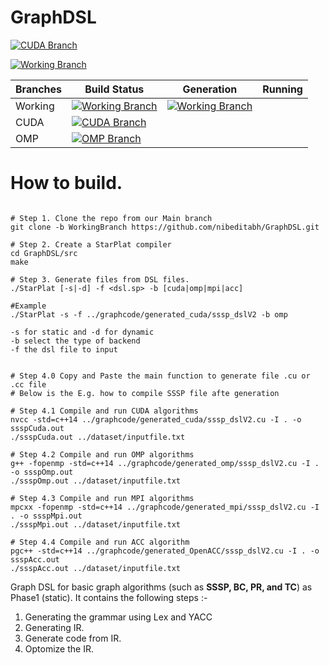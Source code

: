 

# GraphDSL

[![CUDA Branch](https://github.com/nibeditabh/GraphDSL/actions/workflows/cuda.yml/badge.svg?branch=cuda)](https://github.com/nibeditabh/GraphDSL/actions/workflows/cuda.yml)

[![Working Branch](https://github.com/nibeditabh/GraphDSL/actions/workflows/working-branch.yml/badge.svg?branch=WorkingBranch)](https://github.com/nibeditabh/GraphDSL/actions/workflows/working-branch.yml)


| Branches   | Build Status | Generation | Running |
| -------------  | ------------- |------------- |------------- |
| Working | [![Working Branch](https://github.com/nibeditabh/GraphDSL/actions/workflows/working-branch.yml/badge.svg?branch=WorkingBranch)](https://github.com/nibeditabh/GraphDSL/actions/workflows/working-branch.yml) | [![Working Branch](https://github.com/nibeditabh/GraphDSL/actions/workflows/working-omp.yml/badge.svg?branch=WorkingBranch)](https://github.com/nibeditabh/GraphDSL/actions/workflows/working-omp.yml)| |
| CUDA    | [![CUDA Branch](https://github.com/nibeditabh/GraphDSL/actions/workflows/cuda.yml/badge.svg?branch=cuda)](https://github.com/nibeditabh/GraphDSL/actions/workflows/cuda.yml)  |   |   |
| OMP    | [![OMP Branch](https://github.com/nibeditabh/GraphDSL/actions/workflows/omp.yml/badge.svg?branch=openmp)](https://github.com/nibeditabh/GraphDSL/actions/workflows/omp.yml)    |   |   |


# How to build.

```

# Step 1. Clone the repo from our Main branch
git clone -b WorkingBranch https://github.com/nibeditabh/GraphDSL.git

# Step 2. Create a StarPlat compiler
cd GraphDSL/src
make

# Step 3. Generate files from DSL files.  
./StarPlat [-s|-d] -f <dsl.sp> -b [cuda|omp|mpi|acc]

#Example
./StarPlat -s -f ../graphcode/generated_cuda/sssp_dslV2 -b omp

-s for static and -d for dynamic
-b select the type of backend
-f the dsl file to input


# Step 4.0 Copy and Paste the main function to generate file .cu or .cc file
# Below is the E.g. how to compile SSSP file afte generation

# Step 4.1 Compile and run CUDA algorithms
nvcc -std=c++14 ../graphcode/generated_cuda/sssp_dslV2.cu -I . -o ssspCuda.out
./ssspCuda.out ../dataset/inputfile.txt

# Step 4.2 Compile and run OMP algorithms
g++ -fopenmp -std=c++14 ../graphcode/generated_omp/sssp_dslV2.cu -I . -o ssspOmp.out
./ssspOmp.out ../dataset/inputfile.txt

# Step 4.3 Compile and run MPI algorithms
mpcxx -fopenmp -std=c++14 ../graphcode/generated_mpi/sssp_dslV2.cu -I . -o ssspMpi.out
./ssspMpi.out ../dataset/inputfile.txt

# Step 4.4 Compile and run ACC algorithm
pgc++ -std=c++14 ../graphcode/generated_OpenACC/sssp_dslV2.cu -I . -o ssspAcc.out
./ssspAcc.out ../dataset/inputfile.txt

```


Graph DSL for basic graph algorithms (such as **SSSP, BC, PR, and TC**) as Phase1 (static).
It contains the following steps :-

1. Generating the grammar using Lex and YACC 
2. Generating IR. 
3. Generate code from IR. 
4. Optomize the IR. 


[WBBuild]: https://github.com/nibeditabh/GraphDSL/actions/workflows/working-branch.yml/badge.svg?branch=WorkingBranch
[CUBuild]: https://github.com/nibeditabh/GraphDSL/actions/workflows/cuda.yml/badge.svg?branch=cuda
